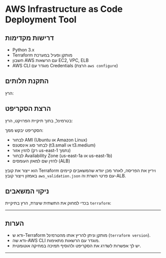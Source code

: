 # AWS Infrastructure as Code Deployment Tool

## דרישות מקדימות

- Python 3.x
- Terraform מותקן ופעיל במערכת
- חשבון AWS עם הרשאות EC2, VPC, ELB
- AWS CLI מוגדר עם Credentials (הרצת `aws configure`)

## התקנת תלותים

הרץ:


## הרצת הסקריפט

בטרמינל, בתוך תיקיית הפרויקט, הרץ:


הסקריפט יבקש ממך:

- לבחור AMI (Ubuntu או Amazon Linux)
- לבחור סוג אינסטנס (t3.small או t3.medium)
- להזין אזור (רק us-east-1 נתמך)
- לבחור Availability Zone (us-east-1a או us-east-1b)
- להזין שם למאזן העומסים (ALB)

הוא ייצור את קובץ Terraform ויריץ את הפריסה, לאחר מכן יוודא שהמשאבים קיימים באמזון וייצור קובץ `aws_validation.json` עם פרטי השרת וה-ALB.

## ניקוי המשאבים

בכדי למחוק את התשתית שיצרת, הרץ בתיקיית `terraform`:


---

## הערות

- ודא ש-Terraform מותקן וניתן להריץ אותו מהטרמינל (`terraform version`).
- ודא שה-AWS CLI מוגדר עם הרשאות מתאימות.
- יש לך אפשרות לשדרג את הסקריפט ולהוסיף תמיכה במחיקה אוטומטית.

---
